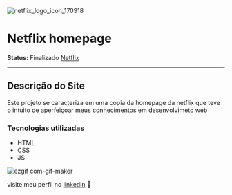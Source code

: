 ![netflix_logo_icon_170918](https://user-images.githubusercontent.com/100148878/177601660-b9755387-e978-48ac-bab3-50b6548842bd.png)

# Netflix homepage
**Status:** Finalizado
 [Netflix](https://rebecasguerri.github.io/Site-modelo/)
 ***

 ## Descrição do Site
   Este projeto se caracteriza em uma copia da homepage da netflix que teve o intuito de aperfeiçoar meus conhecimentos em desenvolvimeto web
 
 ### Tecnologias utilizadas
 - HTML
 - CSS
 - JS

![ezgif com-gif-maker](https://user-images.githubusercontent.com/100148878/177600612-bb1b387b-fa3a-41e5-9c8d-e56f6cd7022c.gif)

visite meu perfil no [linkedin](https://www.linkedin.com/in/rebeca-freitas-16b16a232/) 💟
